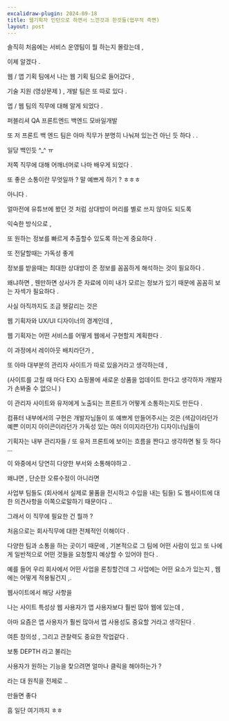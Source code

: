```yaml
---
excalidraw-plugin: 2024-09-18
title: 웹기획자 인턴으로 하면서 느낀것과 한것들(업무적 측면)
layout: post
---
```


솔직히 처음에는 서비스 운영팀이 뭘 하는지 몰랐는데 , 

이제 알겠다 . 

웹 / 앱 기획 팀에서
나는 웹 기획 팀으로 들어갔다 , 

기술 지원 (영상문제 ) , 개발 팀은 또 따로 있다 . 

엡  / 웹 팀의 직무에 대해 알게 되었다 . 

퍼블리셔 
QA 
프론트엔드
백엔드 
모바일개발 

또 저 프론트 백 엔드 팀은 아마 직무가 분명히 나눠져 있는건 아닌 듯 하다 . .

일당 백인듯 ^_^ ㅠ 

저쪽 직무에 대해 어깨너머로 나마 배우게 되었다 .


또 좋은 소통이란 무엇일까 ? 
말 예쁘게 하기 ?
ㅎㅎㅎ 

아니다 . 

얼마전에 유튜브에 봤던 것 처럼 
상대방이 머리를 별로 쓰지 않아도 되도록 

익숙한 방식으로  ,

또 원하는 정보를 빠르게 추출할수 있도록 하는게 중요하다 . 

또 전달할때는 가독성 좋게 

정보를 받을때는 최대한 상대방이 준 정보를 꼼꼼하게 해석하는 것이 필요하다 . 

왜냐하면 , 웬만하면 상사가 준 자료에 
이미 내가 모르는 정보가 있기 때문에 꼼꼼히 보는 자섹가 필요하다 . 


사실 아직까지도 조금 헷갈리는 것은 

웹 기획자와  UX/UI 디자이너의 경계인데 , 

웹 기획자는 어떤 서비스를 어떻게 웹에서 구현할지 계획한다 . 

이 과정에서 레이아웃 배치라던가 , 



또 아마 대부분의 
관리자 사이트가 따로 있을거라고 생각하는데 , 

(사이트를 고칠 때 마다 EX) 쇼핑몰에 새로운 상품을 업데이트 한다고 생각하자  개발자가  손봐줄 수 없으니 )

이 관리자 사이트와   유저에게 노출되는 프론트가 어떻게 소통하는지도 
만든다 . 

컴퓨터 내부에서의 구현은 개발자님들이 
또 예쁘게 만들어주시는 것은 (색감이라던가 예쁜 이미지 아이콘이라던가 가독성 있는 여러 이미지라던가) 디자이너님들이 

기획자는 내부 관리자들 / 또 유저 프론트에 보이는 
흐름을 짠다고 생각하면 될 듯 하다 ... 

이 와중에서 당연히 다양한 부서와 소통해야하고 .

왜냐면 ,  단순한 오류수정이 아니라면 

사업부 팀들도 (회사에서 실제로 물품을 전시하고 수입을 내는 팀들) 도 웹사이트에 대한 의견사항을 이쪽으로말하기 때문이다 .. 


그래서 이 직무에 필요한 건 뭘까  ?

처음으로는 회사직무에 대한 전체적인 이해이다 . 

다양한 팀과 소통을 하는 곳이기 때문에 , 
기본적으로 그 팀에 어떤 사람이 있고 또 나에게 일반적으로 어떤 것들을 요청할지 예상할 수 있어야 한다 . 

예를 들어 우리 회사에서 어떤 사업을 론칭할건데 그 사업에는 어떤 요소가 있는지 , 
웹에는 어떻게 적용될건지 ,.


웹사이트에서 해당 사항을 


나는 사이트 특성상 웹 사용자가 앱 사용자보다 훨씬 많아 
웹에 있는데 , 

아마 요즘은 앱 사용자가 훨씬 많아서 
앱 사용성도 중요할 거라고 생각된다 . 

여튼 창의성 , 그리고 관찰력도 중요한 작업같다 . 

보통 DEPTH 라고 불리는 

사용자가 원하는 기능을 찾으려면 얼마나 클릭을 해야하는가  ?

라는 대 원칙을 전제로 ..

만들면 좋다 

흠 일단 여기까지 ㅎㅎ 